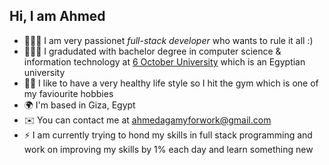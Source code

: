## Hi, I am Ahmed 

* 👨🏻‍💻 I am very passionet _full-stack developer_ who wants to rule it all :)
* 👨🏻‍🎓 I gradudated with bachelor degree in computer science & information technology at [6 October University](https://o6u.edu.eg/default.aspx?id=70) which is an Egyptian university 
* 💪🏻 I like to have a very healthy life style so I hit the gym which is one of my faviourite hobbies 
* 🌍 I'm based in Giza, Egypt
* ✉️ You can contact me at [ahmedagamyforwork@gmail.com](mailto:ahmedagamyforwork@gmail.com)
* ⚡ I am currently trying to hond my skills in full stack programming and work on improving my skills by 1% each day and learn something new  
